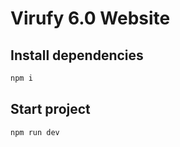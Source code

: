 # Virufy 6.0 Website

## Install dependencies

```bash
npm i
```

## Start project

```bash
npm run dev
```
